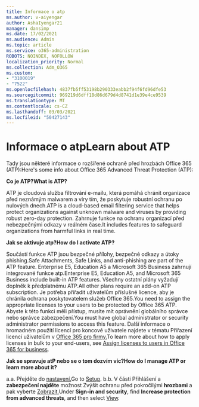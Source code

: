 ```yaml
---
title: Informace o atp
ms.author: v-aiyengar
author: AshaIyengar21
manager: dansimp
ms.date: 17/02/2021
ms.audience: Admin
ms.topic: article
ms.service: o365-administration
ROBOTS: NOINDEX, NOFOLLOW
localization_priority: Normal
ms.collection: Adm_O365
ms.custom:
- "3100019"
- "7522"
ms.openlocfilehash: 4837fb5ff53198b290333eabb2f94f6fd96dfe53
ms.sourcegitcommit: 969219d6dff18d86d679d4d8741d1e39e4ce9539
ms.translationtype: MT
ms.contentlocale: cs-CZ
ms.lasthandoff: 03/03/2021
ms.locfileid: "50427143"
---
```

# <a name="learn-about-atp"></a><span data-ttu-id="fa439-102">Informace o atp</span><span class="sxs-lookup"><span data-stu-id="fa439-102">Learn about ATP</span></span>

<span data-ttu-id="fa439-103">Tady jsou některé informace o rozšířené ochraně před hrozbách Office 365 (ATP):</span><span class="sxs-lookup"><span data-stu-id="fa439-103">Here's some info about Office 365 Advanced Threat Protection (ATP):</span></span>

<span data-ttu-id="fa439-104">**Co je ATP?**</span><span class="sxs-lookup"><span data-stu-id="fa439-104">**What is ATP?**</span></span>

<span data-ttu-id="fa439-105">ATP je cloudová služba filtrování e-mailu, která pomáhá chránit organizace před neznámým malwarem a viry tím, že poskytuje robustní ochranu po nulových dnech.</span><span class="sxs-lookup"><span data-stu-id="fa439-105">ATP is a cloud-based email filtering service that helps protect organizations against unknown malware and viruses by providing robust zero-day protection.</span></span> <span data-ttu-id="fa439-106">Zahrnuje funkce na ochranu organizací před nebezpečnými odkazy v reálném čase.</span><span class="sxs-lookup"><span data-stu-id="fa439-106">It includes features to safeguard organizations from harmful links in real time.</span></span>

<span data-ttu-id="fa439-107">**Jak se aktivuje atp?**</span><span class="sxs-lookup"><span data-stu-id="fa439-107">**How do I activate ATP?**</span></span>

<span data-ttu-id="fa439-108">Součástí funkce ATP jsou bezpečné přílohy, bezpečné odkazy a útoky phishing.</span><span class="sxs-lookup"><span data-stu-id="fa439-108">Safe Attachments, Safe Links, and anti-phishing are part of the ATP feature.</span></span> <span data-ttu-id="fa439-109">Enterprise E5, Education A5 a Microsoft 365 Business zahrnují integrované funkce atp.</span><span class="sxs-lookup"><span data-stu-id="fa439-109">Enterprise E5, Education A5, and Microsoft 365 Business include built-in ATP features.</span></span> <span data-ttu-id="fa439-110">Všechny ostatní plány vyžadují doplněk k předplatnému ATP.</span><span class="sxs-lookup"><span data-stu-id="fa439-110">All other plans require an add-on ATP subscription.</span></span> <span data-ttu-id="fa439-111">Je potřeba přiřadit uživatelům příslušné licence, aby je chránila ochrana poskytovatelem služeb Office 365.</span><span class="sxs-lookup"><span data-stu-id="fa439-111">You need to assign the appropriate licenses to your users to be protected by Office 365 ATP.</span></span> <span data-ttu-id="fa439-112">Abyste k této funkci měli přístup, musíte mít oprávnění globálního správce nebo správce zabezpečení.</span><span class="sxs-lookup"><span data-stu-id="fa439-112">You must have global administrator or security administrator permissions to access this feature.</span></span> <span data-ttu-id="fa439-113">Další informace o hromadném použití licencí pro koncové uživatele najdete v tématu Přiřazení licencí uživatelům v [Office 365 pro firmy.](https://go.microsoft.com/fwlink/?linkid=2093435)</span><span class="sxs-lookup"><span data-stu-id="fa439-113">To learn more about how to apply licenses in bulk to your end-users, see [Assign licenses to users in Office 365 for business](https://go.microsoft.com/fwlink/?linkid=2093435).</span></span>

<span data-ttu-id="fa439-114">**Jak se spravuje atP nebo se o tom dozvím víc?**</span><span class="sxs-lookup"><span data-stu-id="fa439-114">**How do I manage ATP or learn more about it?**</span></span>

<span data-ttu-id="fa439-115">a.</span><span class="sxs-lookup"><span data-stu-id="fa439-115">a.</span></span> <span data-ttu-id="fa439-116">Přejděte do [nastavení.](https://go.microsoft.com/fwlink/p/?linkid=2075721)</span><span class="sxs-lookup"><span data-stu-id="fa439-116">Go to [Setup](https://go.microsoft.com/fwlink/p/?linkid=2075721).</span></span>
<span data-ttu-id="fa439-117">b.</span><span class="sxs-lookup"><span data-stu-id="fa439-117">b.</span></span> <span data-ttu-id="fa439-118">V části Přihlášení a **zabezpečení najděte** možnost Zvýšit ochranu před pokročilými **hrozbami** a pak vyberte [Zobrazit.](https://go.microsoft.com/fwlink/?linkid=2109302)</span><span class="sxs-lookup"><span data-stu-id="fa439-118">Under **Sign-in and security**, find **Increase protection from advanced threats**, and then select [View](https://go.microsoft.com/fwlink/?linkid=2109302).</span></span>
